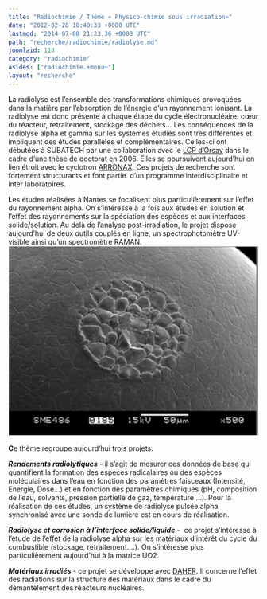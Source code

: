```yaml
---
title: "Radiochimie / Thème « Physico-chimie sous irradiation»"
date: "2012-02-28 10:40:33 +0000 UTC"
lastmod: "2014-07-08 21:23:36 +0000 UTC"
path: "recherche/radiochimie/radiolyse.md"
joomlaid: 118
category: "radiochimie"
asides: ["radiochimie.+menu+"]
layout: "recherche"
---
```

**L**a radiolyse est l’ensemble des transformations chimiques provoquées dans la matière par l’absorption de l’énergie d’un rayonnement ionisant. La radiolyse est donc présente à chaque étape du cycle électronucléaire: cœur du réacteur, retraitement, stockage des déchets… Les conséquences de la radiolyse alpha et gamma sur les systèmes étudiés sont très différentes et impliquent des études parallèles et complémentaires. Celles-ci ont débutées à SUBATECH par une collaboration avec le [LCP d’Orsay](http://www.lcp.u-psud.fr/) dans le cadre d’une thèse de doctorat en 2006. Elles se poursuivent aujourd’hui en lien étroit avec le cyclotron [ARRONAX](http://www.cyclotron-nantes.fr/). Ces projets de recherche sont fortement structurants et font partie  d’un programme interdisciplinaire et inter laboratoires.

**L**es études réalisées à Nantes se focalisent plus particulièrement sur l’effet du rayonnement alpha. On s’intéresse à la fois aux études en solution et l’effet des rayonnements sur la spéciation des espèces et aux interfaces solide/solution. Au delà de l’analyse post-irradiation, le projet dispose aujourd’hui de deux outils couplés en ligne, un spectrophotomètre UV-visible ainsi qu’un spectromètre RAMAN. ![radiolyse](images/radiolyse.jpg)

**C**e thème regroupe aujourd’hui trois projets:

**_Rendements radiolytiques_** - il s’agit de mesurer ces données de base qui quantifient la formation des espèces radicalaires ou des espèces moléculaires dans l’eau en fonction des paramètres faisceaux (Intensité, Energie, Dose…) et en fonction des paramètres chimiques (pH, composition de l’eau, solvants, pression partielle de gaz, température …). Pour la réalisation de ces études, un système de radiolyse pulsée alpha synchronisé avec une sonde de lumière est en cours de réalisation.

**_Radiolyse et corrosion à l’interface solide/liquide_** -  ce projet s’intéresse à l’étude de l’effet de la radiolyse alpha sur les matériaux d’intérêt du cycle du combustible (stockage, retraitement….). On s’intéresse plus particulièrement aujourd’hui à la matrice UO2.

**_Matériaux irradiés_** - ce projet se développe avec [DAHER](http://www.daher.com/). Il concerne l’effet des radiations sur la structure des matériaux dans le cadre du démantèlement des réacteurs nucléaires.
